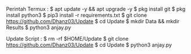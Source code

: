 Perintah Termux :
$ apt update -y && apt upgrade -y
$ pkg install git
$ pkg install python3
$ pip3 install -r requirements.txt
$ git clone https://github.com/Dhanz03/Update
$ cd Update
$ mkdir Data && mkdir Results
$ python3 anjay.py

Update Script :
$ rm -rf $HOME/Update
$ git clone https://github.com/Dhanz03/Update
$ cd Update
$ python3 anjay.py 
